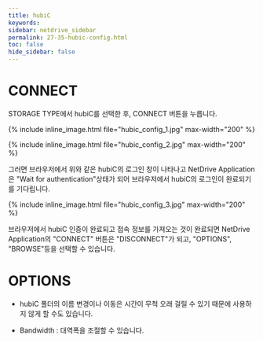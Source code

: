 ```yaml
---
title: hubiC
keywords:
sidebar: netdrive_sidebar
permalink: 27-35-hubic-config.html
toc: false
hide_sidebar: false
---
```


CONNECT
==================
STORAGE TYPE에서 hubiC를 선택한 후, CONNECT 버튼을 누릅니다.



{% include inline_image.html file="hubic_config_1.jpg" max-width="200" %}


{% include inline_image.html file="hubic_config_2.jpg" max-width="200" %}

그러면 브라우저에서 위와 같은 hubiC의 로그인 창이 나타나고 NetDrive Application은 "Wait for authentication"상태가 되어 브라우저에서 hubiC의 로그인이 완료되기를 기다립니다.


{% include inline_image.html file="hubic_config_3.jpg" max-width="200" %}

브라우저에서 hubiC 인증이 완료되고 접속 정보를 가져오는 것이 완료되면 NetDrive Application의 "CONNECT" 버튼은 "DISCONNECT"가 되고, "OPTIONS", "BROWSE"등을 선택할 수 있습니다.

OPTIONS
==================
* hubiC 폴더의 이름 변경이나 이동은 시간이 무척 오래 걸릴 수 있기 때문에 사용하지 않게 할 수도 있습니다.

* Bandwidth : 대역폭을 조절할 수 있습니다.